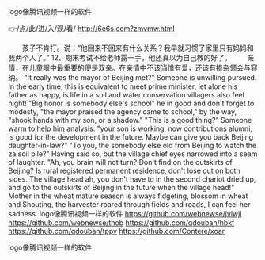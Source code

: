 
logo像腾讯视频一样的软件




👉/点/此/进/入/观/看/ http://6e6s.com?zmvmw.html




　　孩子不肯打。说：“他回来不回来有什么关系？我早就习惯了家里只有妈妈和我两个人了。”
	12、期末考试不给老师露一手，他还真以为自己教的好了。
　　亲情，在儿童眼中最重要的便是双亲。在亲情中不该当惟有爱，还该有掺杂领会与容纳。
"It really was the mayor of Beijing met?"
Someone is unwilling pursued.
In the early time, this is equivalent to meet prime minister, let alone his father as happy, is life in a soil and water conservation villagers also feel night!
"Big honor is somebody else's school" he in good and don't forget to modesty, "the mayor praised the agency came to school," by the way, "shook hands with my son, or a shadow."
"This is a good thing?"
Someone warm to help him analysis: "your son is working, now contributions alumni, is good for the development in the future.
Maybe can give you back Beijing daughter-in-law?"
"To you, the somebody else old from Beijing to watch the za soil pile?"
Having said so, but the village chief eyes narrowed into a seam of laughter.
"Ah, you brain will not turn?
Don't find on the outskirts of Beijing?
Is rural registered permanent residence, don't lose out on both sides.
The village head ah, you don't have to in the second chariot dried up, and go to the outskirts of Beijing in the future when the village head!"
Mother in the wheat mature season is always fidgeting, blossom in wheat and Shouting, the harvester roared through fields and roads, I can feel her sadness.
logo像腾讯视频一样的软件 https://github.com/webnewse/jvlwjl
https://github.com/webnewse/thob
https://github.com/qdouban/hbkf
https://github.com/qdouban/tppv
https://github.com/Contere/xoar





logo像腾讯视频一样的软件
